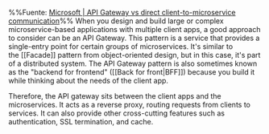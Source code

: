 %%Fuente: [Microsoft | API Gateway vs direct client-to-microservice communication](https://learn.microsoft.com/en-us/dotnet/architecture/microservices/architect-microservice-container-applications/direct-client-to-microservice-communication-versus-the-api-gateway-pattern)%%
When you design and build large or complex microservice-based applications with multiple client apps, a good approach to consider can be an API Gateway. This pattern is a service that provides a single-entry point for certain groups of microservices. It's similar to the [[Facade]] pattern from object-oriented design, but in this case, it's part of a distributed system. The API Gateway pattern is also sometimes known as the "backend for frontend" ([[Back for front|BFF]]) because you build it while thinking about the needs of the client app.

Therefore, the API gateway sits between the client apps and the microservices. It acts as a reverse proxy, routing requests from clients to services. It can also provide other cross-cutting features such as authentication, SSL termination, and cache.[]()